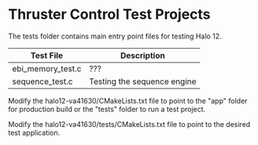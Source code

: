 # Thruster Control Test Projects

The tests folder contains main entry point files for testing Halo 12. 

| Test File | Description                 |
| --- |-----------------------------|
| ebi_memory_test.c | ???                         |
| sequence_test.c | Testing the sequence engine |

Modify the halo12-va41630/CMakeLists.txt file to point to the "app" folder for production build or the "tests" folder to run a test project.

Modify the halo12-va41630/tests/CMakeLists.txt file to point to the desired test application.